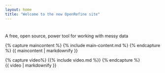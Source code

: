 ```yaml
---
layout: home
title: "Welcome to the new OpenRefine site"
---
```

<div id="banner">
  <div class="inner-content">
    <div class="copy">
      <h1></h1>
      <p class="intro">A free, open source, power tool for working with messy data</p>
    </div>
  </div>
</div> 


{% capture maincontent %}
  {% include main-content.md %}
{% endcapture %}
{{ maincontent | markdownify }}

{% capture video%}
  {{% include video.md %}}
{% endcapture %}  
{{ video | markdownify }}
